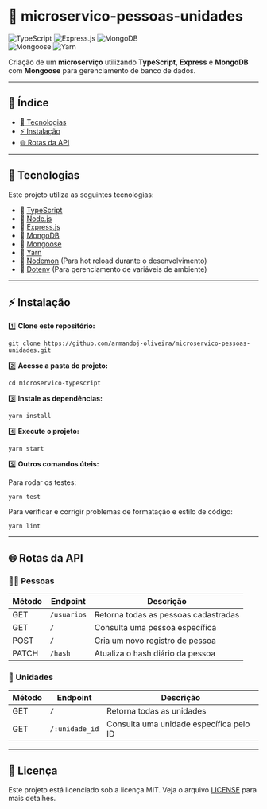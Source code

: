 # 🚀 microservico-pessoas-unidades

![TypeScript](https://img.shields.io/badge/TypeScript-Linguagem-blue?style=for-the-badge&logo=typescript)
![Express.js](https://img.shields.io/badge/Express.js-Framework-green?style=for-the-badge&logo=express)
![MongoDB](https://img.shields.io/badge/MongoDB-Database-darkgreen?style=for-the-badge&logo=mongodb)  
![Mongoose](https://img.shields.io/badge/Mongoose-ODM-red?style=for-the-badge&logo=mongoose)
![Yarn](https://img.shields.io/badge/Yarn-Gerenciador-blue?style=for-the-badge&logo=yarn)  

Criação de um **microserviço** utilizando **TypeScript**, **Express** e **MongoDB** com **Mongoose** para gerenciamento de banco de dados.

---

## 📌 **Índice**
- [📌 Tecnologias](#-tecnologias)
- [⚡ Instalação](#-instalação)
- [🌐 Rotas da API](#-rotas-da-api)

---

## 🚀 **Tecnologias**
Este projeto utiliza as seguintes tecnologias:

- 🔹 [TypeScript](https://www.typescriptlang.org/)
- 🔹 [Node.js](https://nodejs.org/)
- 🔹 [Express.js](https://expressjs.com/)
- 🔹 [MongoDB](https://www.mongodb.com/)
- 🔹 [Mongoose](https://mongoosejs.com/)
- 🔹 [Yarn](https://yarnpkg.com/)
- 🔹 [Nodemon](https://www.npmjs.com/package/nodemon) (Para hot reload durante o desenvolvimento)
- 🔹 [Dotenv](https://www.npmjs.com/package/dotenv) (Para gerenciamento de variáveis de ambiente)

---

## ⚡ **Instalação**
1️⃣ **Clone este repositório:**

```
git clone https://github.com/armandoj-oliveira/microservico-pessoas-unidades.git
```

2️⃣ **Acesse a pasta do projeto:**

```
cd microservico-typescript
```

3️⃣ **Instale as dependências:**
```
yarn install
```

4️⃣ **Execute o projeto:**

```
yarn start
```

5️⃣ **Outros comandos úteis:**

Para rodar os testes:
```
yarn test
```

Para verificar e corrigir problemas de formatação e estilo de código:
```
yarn lint
```

---

## 🌐 Rotas da API

### 🧑‍💻 Pessoas
| Método | Endpoint      | Descrição                                      |
|--------|-------------|----------------------------------------------|
| GET    | `/usuarios`  | Retorna todas as pessoas cadastradas        |
| GET    | `/`          | Consulta uma pessoa específica              |
| POST   | `/`          | Cria um novo registro de pessoa             |
| PATCH  | `/hash`      | Atualiza o hash diário da pessoa            |

### 🏢 Unidades
| Método | Endpoint           | Descrição                                    |
|--------|--------------------|--------------------------------------------|
| GET    | `/`                | Retorna todas as unidades                  |
| GET    | `/:unidade_id`     | Consulta uma unidade específica pelo ID    |


---

## 📜 Licença
Este projeto está licenciado sob a licença MIT. Veja o arquivo [LICENSE](./LICENSE) para mais detalhes.
